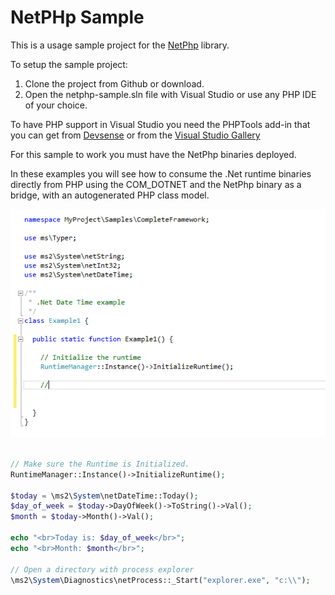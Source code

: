 ﻿# NetPHp Sample

This is a usage sample project for the [NetPhp](https://github.com/david-garcia-garcia/netphp) library.

To setup the sample project:

1. Clone the project from Github or download.
2. Open the netphp-sample.sln file with Visual Studio or use any PHP IDE of your choice.

To have PHP support in Visual Studio you need the PHPTools add-in that you can get from [Devsense](http://www.devsense.com/) or from the [Visual Studio Gallery](https://visualstudiogallery.msdn.microsoft.com/6eb51f05-ef01-4513-ac83-4c5f50c95fb5)

For this sample to work you must have the NetPhp binaries deployed.

In these examples you will see how to consume the .Net runtime binaries directly from PHP
using the COM_DOTNET and the NetPhp binary as a bridge, with an autogenerated PHP class model.

![Sample](/demo0.gif?raw=true "Sample")

```php

// Make sure the Runtime is Initialized.
RuntimeManager::Instance()->InitializeRuntime();

$today = \ms2\System\netDateTime::Today();
$day_of_week = $today->DayOfWeek()->ToString()->Val();
$month = $today->Month()->Val();

echo "<br>Today is: $day_of_week</br>";
echo "<br>Month: $month</br>";

// Open a directory with process explorer
\ms2\System\Diagnostics\netProcess::_Start("explorer.exe", "c:\\");

```